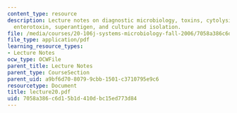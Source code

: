 ```yaml
---
content_type: resource
description: Lecture notes on diagnostic microbiology, toxins, cytolysins, A-B toxin,
  enterotoxin, superantigen, and culture and isolation.
file: /media/courses/20-106j-systems-microbiology-fall-2006/7058a386c6d15b1d410dbc15ed773d84_lecture20.pdf
file_type: application/pdf
learning_resource_types:
- Lecture Notes
ocw_type: OCWFile
parent_title: Lecture Notes
parent_type: CourseSection
parent_uid: a9bf6d70-8079-9cbb-1501-c3710795e9c6
resourcetype: Document
title: lecture20.pdf
uid: 7058a386-c6d1-5b1d-410d-bc15ed773d84
---
```

